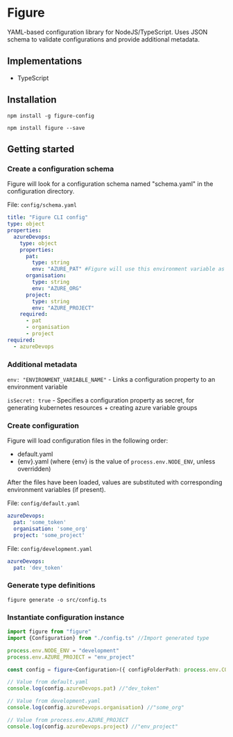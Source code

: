 # Figure

YAML-based configuration library for NodeJS/TypeScript.
Uses JSON schema to validate configurations and provide additional metadata.

## Implementations

- TypeScript

## Installation

`npm install -g figure-config`

`npm install figure --save`

## Getting started

### Create a configuration schema

Figure will look for a configuration schema named "schema.yaml" in the configuration directory.

File: `config/schema.yaml`
```yaml
title: "Figure CLI config"
type: object
properties:
  azureDevops:
    type: object
    properties:
      pat:
        type: string
        env: "AZURE_PAT" #Figure will use this environment variable as a value for this property if present
      organisation:
        type: string
        env: "AZURE_ORG"
      project:
        type: string
        env: "AZURE_PROJECT"
    required:
      - pat
      - organisation
      - project
required:
  - azureDevops
```

### Additional metadata

`env: "ENVIRONMENT_VARIABLE_NAME"` - Links a configuration property to an environment variable  

`isSecret: true` - Specifies a configuration property as secret, for generating kubernetes resources + creating azure variable groups  


### Create configuration

Figure will load configuration files in the following order:
- default.yaml
- {env}.yaml (where {env} is the value of `process.env.NODE_ENV`, unless overridden)

After the files have been loaded, values are substituted with corresponding environment variables (if present).

File: `config/default.yaml`
```yaml
azureDevops:
  pat: 'some_token'
  organisation: 'some_org'
  project: 'some_project'
```

File: `config/development.yaml`
```yaml
azureDevops:
  pat: 'dev_token'
```

### Generate type definitions

`figure generate -o src/config.ts`

### Instantiate configuration instance

```typescript
import figure from "figure"
import {Configuration} from "./config.ts" //Import generated type

process.env.NODE_ENV = "development"
process.env.AZURE_PROJECT = "env_project"

const config = figure<Configuration>({ configFolderPath: process.env.CONFIG_FOLDER_PATH }).config

// Value from default.yaml
console.log(config.azureDevops.pat) //"dev_token"

// Value from development.yaml
console.log(config.azureDevops.organisation) //"some_org"

// Value from process.env.AZURE_PROJECT
console.log(config.azureDevops.project) //"env_project"

```

